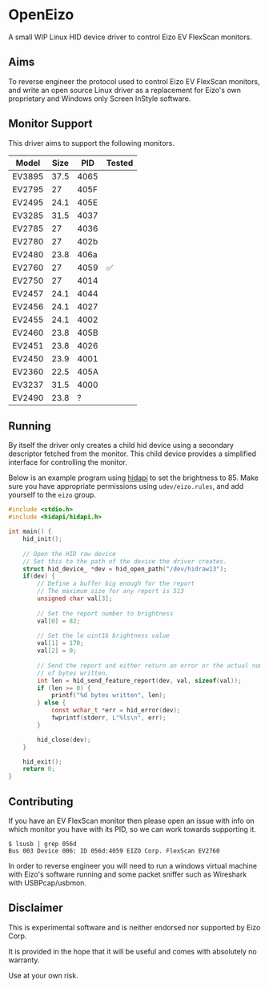 OpenEizo
========
A small WIP Linux HID device driver to control Eizo EV FlexScan monitors.

Aims
----
To reverse engineer the protocol used to control Eizo EV FlexScan monitors, and write an open source Linux driver as a 
replacement for Eizo's own proprietary and Windows only Screen InStyle software.

Monitor Support
---------------
This driver aims to support the following monitors.

Model   | Size    | PID    | Tested
--------|---------|--------|---------
EV3895  | 37.5    | 4065   |
EV2795  | 27      | 405F   |
EV2495  | 24.1    | 405E   |
EV3285  | 31.5    | 4037   |
EV2785  | 27      | 4036   |
EV2780  | 27      | 402b   |
EV2480  | 23.8    | 406a   |
EV2760  | 27      | 4059   | ✅
EV2750  | 27      | 4014   |
EV2457  | 24.1    | 4044   |
EV2456  | 24.1    | 4027   |
EV2455  | 24.1    | 4002   |
EV2460  | 23.8    | 405B   |
EV2451  | 23.8    | 4026   |
EV2450  | 23.9    | 4001   |
EV2360  | 22.5    | 405A   |
EV3237  | 31.5    | 4000   |
EV2490  | 23.8    | ?      |

Running
-------
By itself the driver only creates a child hid device using a secondary descriptor fetched from the monitor. This child
device provides a simplified interface for controlling the monitor.

Below is an example program using [hidapi](https://github.com/signal11/hidapi) to set the brightness to 85. Make sure
you have appropriate permissions using `udev/eizo.rules`, and add yourself to the `eizo` group.

```c
#include <stdio.h>
#include <hidapi/hidapi.h>

int main() {
    hid_init();
    
    // Open the HID raw device
    // Set this to the path of the device the driver creates.
    struct hid_device_ *dev = hid_open_path("/dev/hidraw13");
    if(dev) {
        // Define a buffer big enough for the report
        // The maximum size for any report is 513
        unsigned char val[3];
        
        // Set the report number to brightness
        val[0] = 82;
        
        // Set the le uint16 brightness value
        val[1] = 170;
        val[2] = 0;
        
        // Send the report and either return an error or the actual number 
        // of bytes written.
        int len = hid_send_feature_report(dev, val, sizeof(val));
        if (len >= 0) {
            printf("%d bytes written", len);
        } else {
            const wchar_t *err = hid_error(dev);
            fwprintf(stderr, L"%ls\n", err);
        }

        hid_close(dev);
    }

    hid_exit();
    return 0;
}
```

Contributing
------------
If you have an EV FlexScan monitor then please open an issue with info on which monitor you have with its PID, so we can
work towards supporting it.

```shell
$ lsusb | grep 056d
Bus 003 Device 006: ID 056d:4059 EIZO Corp. FlexScan EV2760
```

In order to reverse engineer you will need to run a windows virtual machine with Eizo's software running and some packet
sniffer such as Wireshark with USBPcap/usbmon.

Disclaimer
----------
This is experimental software and is neither endorsed nor supported by Eizo Corp.

It is provided in the hope that it will be useful and comes with absolutely no warranty.

Use at your own risk.
